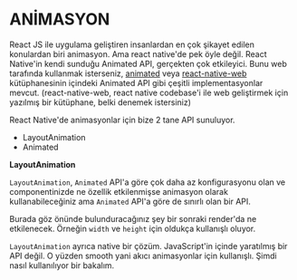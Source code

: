 # ANİMASYON

React JS ile uygulama geliştiren insanlardan en çok şikayet edilen konulardan biri animasyon. Ama react native'de pek öyle değil. React Native'in kendi sunduğu Animated API, gerçekten çok etkileyici. Bunu web tarafında kullanmak isterseniz, [animated](https://github.com/animatedjs/animated) veya [react-native-web](https://github.com/necolas/react-native-web) kütüphanesinin içindeki Animated API gibi çeşitli implementasyonlar mevcut. \(react-native-web, react native codebase'i ile web geliştirmek için yazılmış bir kütüphane, belki denemek istersiniz\)

React Native'de animasyonlar için bize 2 tane API sunuluyor.

* LayoutAnimation
* Animated

**LayoutAnimation**

`LayoutAnimation`, `Animated` API'a göre çok daha az konfigurasyonu olan ve componentinizde ne özellik etkilenmişse animasyon olarak kullanabileceğiniz ama `Animated` API'a göre de sınırlı olan bir API.

Burada göz önünde bulunduracağınız şey bir sonraki render'da ne etkilenecek. Örneğin `width` ve `height` için oldukça kullanışlı oluyor.

`LayoutAnimation` ayrıca native bir çözüm. JavaScript'in içinde yaratılmış bir API değil. O yüzden smooth yani akıcı animasyonlar için kullanışlı. Şimdi nasıl kullanılıyor bir bakalım.





